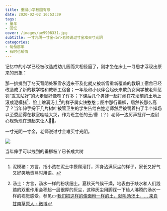 ```yaml
---
title: 重回小学校园有感
date: 2020-02-02 16:53:39
tags:
- 童年
- 回忆
cover: /images/ae9908331.jpg
subtitle: 一寸光阴一寸金<br>老师说过寸金难买寸光阴
categories:
- 匆匆那年
- 有时也矫情
---
```

记忆中的小学已经被改造成幼儿园而大相径庭了，刚才坐在床上一寻思才浮现出原来的景象：

那一排排到了冬天背阴处积雪永远来不及化就又被新雪重新覆盖的教职工宿舍已经改造成了新的教学楼和教职工宿舍；一年级和小伙伴合起伙来欺负女同学被老师惩罚“乖乖站好”的大走廊好像窄了许多；下课后几个男娃一起打闹在花坛前的土地上滚成泥模猪[^1]、脸上蹭满汤土[^2]的样子属实铁憨憨；图中那行垂柳，居然长那么高了？当年伸手捋下几片树叶被管卫生的学生告给白姓老师然后被罚着扫了半个操场以至委屈得在教室哇哇大哭，作为班主任的王/曹（？）老师一边厉声批评一边耐心规劝现在想起来让人🤦‍♂️。

一寸光阴一寸金，老师说过寸金难买寸光阴。

![](/images/back-school.jpg)
<figcaption > 当年伸手可以拽到的垂柳枝丫已长成大树 </figcaption >

<meting-js auto="https://music.163.com/#/song?id=108347">
</meting-js>

[^1]: 泥模猪：方言，指小孩在泥土中摸爬滚打，浑身沾满灰尘的样子，家长又好气又好笑地责骂时用语。
[^2]: 汤土：方言，汤水一样的粉状细土。夏秋天气候干燥，地表由于缺水和人们践踏的双重作用会积起一层很厚的灰尘，这种灰尘用脚踩一下给人沸腾的汤水一样的视觉感受。参见👉[我们把这样的像面粉一样的土，就叫汤汤土，... 来自甘南草原人 - 微博](https://weibo.com/6227064678/IzUHP35yf)